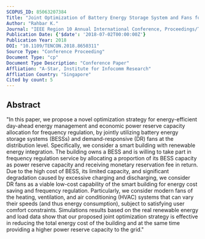 ```yaml
---
SCOPUS_ID: 85063207384
Title: "Joint Optimization of Battery Energy Storage System and Fans for Frequency Reserve Capacities Allocation and Day-Ahead Energy Management"
Author: "Rahbar K."
Journal: "IEEE Region 10 Annual International Conference, Proceedings/TENCON"
Publication Date: {'$date': '2018-07-02T00:00:00Z'}
Publication Year: 2018
DOI: "10.1109/TENCON.2018.8650311"
Source Type: "Conference Proceeding"
Document Type: "cp"
Document Type Description: "Conference Paper"
Affliation: "A-Star, Institute for Infocomm Research"
Affliation Country: "Singapore"
Cited by count: 5
---
```


## Abstract
"In this paper, we propose a novel optimization strategy for energy-efficient day-ahead energy management and economic power reserve capacity allocation for frequency regulation, by jointly utilizing battery energy storage systems (BESSs) and demand-responsive (DR) fans at the distribution level. Specifically, we consider a smart building with renewable energy integration. The building owns a BESS and is willing to take part in frequency regulation service by allocating a proportion of its BESS capacity as power reserve capacity and receiving monetary reservation fee in return. Due to the high cost of BESS, its limited capacity, and significant degradation caused by excessive charging and discharging, we consider DR fans as a viable low-cost capability of the smart building for energy cost saving and frequency regulation. Particularly, we consider modern fans of the heating, ventilation, and air conditioning (HVAC) systems that can vary their speeds (and thus energy consumption), subject to satisfying user comfort constraints. Simulations results based on the real renewable energy and load data show that our proposed joint optimization strategy is effective in reducing the total energy cost of the building and at the same time providing a higher power reserve capacity to the grid."
